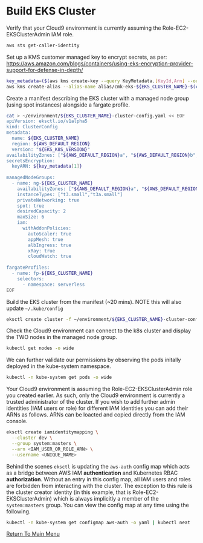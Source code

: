 # Build EKS Cluster

Verify that your Cloud9 environment is currently assuming the Role-EC2-EKSClusterAdmin IAM role.
```bash
aws sts get-caller-identity
```

Set up a KMS customer managed key to encrypt secrets, as per: https://aws.amazon.com/blogs/containers/using-eks-encryption-provider-support-for-defense-in-depth/
```bash
key_metadata=($(aws kms create-key --query KeyMetadata.[KeyId,Arn] --output text)) # [0]=KeyId [1]=Arn
aws kms create-alias --alias-name alias/cmk-eks-${EKS_CLUSTER_NAME}-$(cut -c-8 <<< ${key_metadata[0]}) --target-key-id ${key_metadata[1]}
```

Create a manifest describing the EKS cluster with a managed node group (using spot instances) alongside a fargate profile.
```bash
cat > ~/environment/${EKS_CLUSTER_NAME}-cluster-config.yaml << EOF
apiVersion: eksctl.io/v1alpha5
kind: ClusterConfig
metadata:
  name: ${EKS_CLUSTER_NAME}
  region: ${AWS_DEFAULT_REGION}
  version: "${EKS_K8S_VERSION}"
availabilityZones: ["${AWS_DEFAULT_REGION}a", "${AWS_DEFAULT_REGION}b", "${AWS_DEFAULT_REGION}c"]
secretsEncryption:
  keyARN: ${key_metadata[1]}
  
managedNodeGroups:
  - name: ng-${EKS_CLUSTER_NAME}
    availabilityZones: ["${AWS_DEFAULT_REGION}a", "${AWS_DEFAULT_REGION}b", "${AWS_DEFAULT_REGION}c"]
    instanceTypes: ["t3.small","t3a.small"]
    privateNetworking: true
    spot: true
    desiredCapacity: 2
    maxSize: 6
    iam:
      withAddonPolicies:
        autoScaler: true
        appMesh: true
        albIngress: true
        xRay: true
        cloudWatch: true
        
fargateProfiles:
  - name: fp-${EKS_CLUSTER_NAME}
    selectors:
      - namespace: serverless
EOF
```

Build the EKS cluster from the manifest (~20 mins). NOTE this will also update `~/.kube/config`
```bash
eksctl create cluster -f ~/environment/${EKS_CLUSTER_NAME}-cluster-config.yaml 
```

Check the Cloud9 environment can connect to the k8s cluster and display the TWO nodes in the managed node group.
```bash
kubectl get nodes -o wide
```

We can further validate our permissions by observing the pods initally deployed in the kube-system namespace.
```bash
kubectl -n kube-system get pods -o wide
```

Your Cloud9 environment is assuming the Role-EC2-EKSClusterAdmin role you created earlier.
As such, only the Cloud9 environment is currently a trusted administrator of the cluster.
If you wish to add further admin identities (IAM users or role) for different IAM identities you can add their ARNs as follows.
ARNs can be loacted and copied directly from the IAM console.
```bash
eksctl create iamidentitymapping \
  --cluster dev \
  --group system:masters \
  --arn <IAM_USER_OR_ROLE_ARN> \
  --username <UNIQUE_NAME>
```

Behind the scenes `eksctl` is updating the `aws-auth` config map which acts as a bridge between AWS IAM **authentication** and Kubernetes RBAC **authorization**.
Without an entry in this config map, all IAM users and roles are forbidden from interacting with the cluster.
The exception to this rule is the cluster creator identity (in this example, that is Role-EC2-EKSClusterAdmin) which is always implicitly a member of the `system:masters` group.
You can view the config map at any time using the following.
```bash
kubectl -n kube-system get configmap aws-auth -o yaml | kubectl neat
```

[Return To Main Menu](/README.md)
